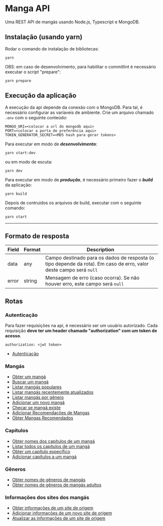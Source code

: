 # Manga API

Uma REST API de mangás usando Node.js, Typescript e MongoDB.

## Instalação (usando yarn)

Rodar o comando de instalação de bibliotecas:

```
yarn
```

OBS: em caso de desenvolvimento, para habilitar o commitlint é necessário executar o script "prepare":

```
yarn prepare
```

## Execução da aplicação

A execução da api depende da conexão com o MongoDB. Para tal, é necessário configurar as varíaveis de ambiente. Crie um arquivo chamado `.env` com o seguinte conteúdo:

```
MONGO_URI=<colocar a url do mongodb aqui>
PORT=<colocar a porta de preferência aqui>
TOKEN_GENERATOR_SECRET=<MD5 hash para gerar tokens>
```

Para executar em modo de **_desenvolvimento_**:

```
yarn start:dev
```

ou em modo de escuta:

```
yarn dev
```

Para executar em modo de **_produção_**, é necessário primeiro fazer o **_build_** da aplicação:

```
yarn build
```

Depois de contruidos os arquivos de build, executar com o seguinte comando:

```
yarn start
```

---

## Formato de resposta

| Field | Format | Description                                                                                                        |
| ----- | ------ | ------------------------------------------------------------------------------------------------------------------ |
| data  | any    | Campo destinado para os dados de resposta (o tipo depende da rota). Em caso de erro, valor deste campo será `null` |
| error | string | Mensagem de erro (caso ocorra). Se não houver erro, este campo será `null`                                         |

## Rotas

### Autenticação

Para fazer requisições na api, é necessário ser um usuário autorizado.
Cada requisição **deve ter um header chamado "authorization" com um token de acesso**.

`authorization: <jwt token>`

- [Autenticação](/doc/routes/Authenticate.md)

### Mangás

- [Obter um mangá](/doc/routes/GetManga.md)
- [Buscar um mangá](/doc/routes/SearchMangas.md)
- [Listar mangás populares](/doc/routes/GetPopularMangas.md)
- [Listar mangás recentemente atualizados](/doc/routes/GetLatestUpdatedMangas.md)
- [Listar mangás por gênero](/doc/routes/GetMangasByGenre.md)
- [Adicionar um novo mangá](/doc/routes/AddManga.md)
- [Checar se mangá existe](/doc/routes/MangaExists.md)
- [Adicionar Recomendações de Mangas](/doc/routes/AddRecommendations.md)
- [Obter Mangas Recomendados](/doc/routes/GetRecommendations.md)

### Capítulos

- [Obter nomes dos capítulos de um mangá](/doc/routes/GetChapterNames.md)
- [Listar todos os capítulos de um mangá](/doc/routes/GetChapters.md)
- [Obter um capítulo específico](/doc/routes/GetSingleChapter.md)
- [Adicionar capítulos a um mangá](/doc/routes/AddChapters.md)

### Gêneros

- [Obter nomes de gêneros de mangás](/doc/routes/GetGenreNames.md)
- [Obter nomes de gêneros de mangás adultos](/doc/routes/GetAdultGenreNames.md)

### Informações dos sites dos mangás

- [Obter informações de um site de origem](/doc/routes/GetUpdate.md)
- [Adicionar informações de um novo site de origem](/doc/routes/AddUpdate.md)
- [Atualizar as informações de um site de origem](/doc/routes/SetUpdate.md)
